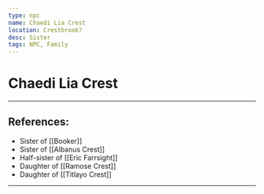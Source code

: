 ```yaml
---
type: npc
name: Chaedi Lia Crest
location: Crestbrook?
desc: Sister
tags: NPC, Family
---
```


# Chaedi Lia Crest
___ 
## References: 
- Sister of [[Booker]]
- Sister of [[Albanus Crest]]
- Half-sister of [[Eric Farrsight]]
- Daughter of [[Ramose Crest]]
- Daughter of [[Titlayo Crest]]
--- 